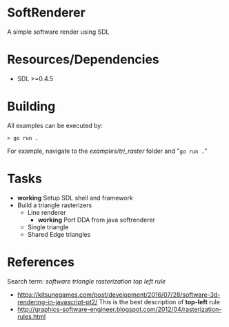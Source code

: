 # SoftRenderer
A simple software render using SDL

# Resources/Dependencies
- SDL >=0.4.5

# Building
All examples can be executed by:

```> go run .```

For example, navigate to the *examples/tri_raster* folder and "```go run .```"

# Tasks
- **working** Setup SDL shell and framework
- Build a triangle rasterizers
  - Line renderer
    - **working** Port DDA from java softrenderer
  - Single triangle
  - Shared Edge triangles

# References
Search term: *software triangle rasterization top left rule*

- https://kitsunegames.com/post/development/2016/07/28/software-3d-rendering-in-javascript-pt2/ This is the best description of **top-left** rule
- http://graphics-software-engineer.blogspot.com/2012/04/rasterization-rules.html
